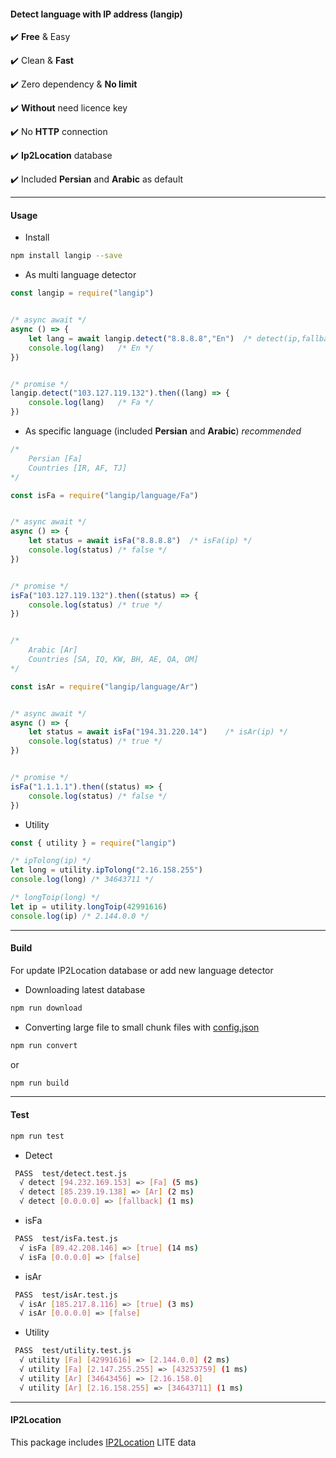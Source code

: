 #### Detect language with IP address (langip)

✔️ **Free** & Easy

✔️ Clean & **Fast**

✔️ Zero dependency & **No limit**

✔️ **Without** need licence key

✔️ No **HTTP** connection

✔️ **Ip2Location** database

✔️ Included **Persian** and **Arabic** as default

---

#### Usage

-   Install

```bash
npm install langip --save
```

-   As multi language detector

```javascript
const langip = require("langip")


/* async await */
async () => {
    let lang = await langip.detect("8.8.8.8","En")  /* detect(ip,fallback) */
    console.log(lang)   /* En */
})


/* promise */
langip.detect("103.127.119.132").then((lang) => {
    console.log(lang)   /* Fa */
})
```

-   As specific language (included **Persian** and **Arabic**) _*recommended*_

```javascript
/*
    Persian [Fa]
    Countries [IR, AF, TJ]
*/

const isFa = require("langip/language/Fa")


/* async await */
async () => {
    let status = await isFa("8.8.8.8")  /* isFa(ip) */
    console.log(status) /* false */
})


/* promise */
isFa("103.127.119.132").then((status) => {
    console.log(status) /* true */
})


/*
    Arabic [Ar]
    Countries [SA, IQ, KW, BH, AE, QA, OM]
*/

const isAr = require("langip/language/Ar")


/* async await */
async () => {
    let status = await isFa("194.31.220.14")    /* isAr(ip) */
    console.log(status) /* true */
})


/* promise */
isFa("1.1.1.1").then((status) => {
    console.log(status) /* false */
})
```

-   Utility

```javascript
const { utility } = require("langip")

/* ipTolong(ip) */
let long = utility.ipTolong("2.16.158.255")
console.log(long) /* 34643711 */

/* longToip(long) */
let ip = utility.longToip(42991616)
console.log(ip) /* 2.144.0.0 */
```

---

#### Build

For update IP2Location database or add new language detector

-   Downloading latest database

```bash
npm run download
```

-   Converting large file to small chunk files with [config.json](https://github.com/dalirnet/langip/blob/master/build/config.json)

```bash
npm run convert
```

or

```bash
npm run build
```

---

#### Test

```bash
npm run test
```

-   Detect

```bash
 PASS  test/detect.test.js
  √ detect [94.232.169.153] => [Fa] (5 ms)
  √ detect [85.239.19.138] => [Ar] (2 ms)
  √ detect [0.0.0.0] => [fallback] (1 ms)
```

-   isFa

```bash
 PASS  test/isFa.test.js
  √ isFa [89.42.208.146] => [true] (14 ms)
  √ isFa [0.0.0.0] => [false]
```

-   isAr

```bash
 PASS  test/isAr.test.js
  √ isAr [185.217.8.116] => [true] (3 ms)
  √ isAr [0.0.0.0] => [false]
```

-   Utility

```bash
 PASS  test/utility.test.js
  √ utility [Fa] [42991616] => [2.144.0.0] (2 ms)
  √ utility [Fa] [2.147.255.255] => [43253759] (1 ms)
  √ utility [Ar] [34643456] => [2.16.158.0]
  √ utility [Ar] [2.16.158.255] => [34643711] (1 ms)
```

---

#### IP2Location

This package includes [IP2Location](https://lite.ip2location.com) LITE data
